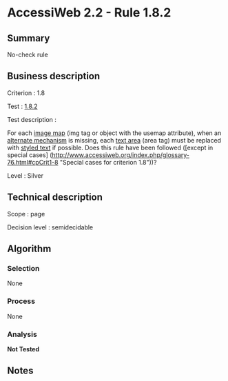 # AccessiWeb 2.2 - Rule 1.8.2

## Summary

No-check rule

## Business description

Criterion : 1.8

Test : [1.8.2](http://www.accessiweb.org/index.php/accessiweb-22-english-version.html#test-1-8-2)

Test description :

For each [image map](http://www.accessiweb.org/index.php/glossary-76.html#mImgReactive) (img tag or object with the usemap attribute), when an [alternate mechanism](http://www.accessiweb.org/index.php/glossary-76.html#mMecaRempl) is missing, each [text area](http://www.accessiweb.org/index.php/glossary-76.html#mZoneTexte) (area tag) must be replaced with [styled text](http://www.accessiweb.org/index.php/glossary-76.html#mTexteStyle) if possible. Does this rule have been followed ([except in special cases] (http://www.accessiweb.org/index.php/glossary-76.html#cpCrit1-8 "Special cases for criterion 1.8"))?

Level : Silver

## Technical description

Scope : page

Decision level :
semidecidable

## Algorithm

### Selection

None

### Process

None

### Analysis

**Not Tested**

## Notes


